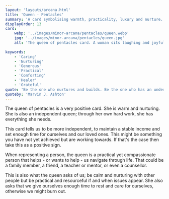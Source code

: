 ```yaml
---
layout: 'layouts/arcana.html'
title: 'Queen - Pentacles'
summary: 'A card symbolising warmth, practicality, luxury and nurture.'
displayOrder: 13
card:
    webp: '../images/minor-arcana/pentacles/queen.webp'
    jpg: '../images/minor-arcana/pentacles/queen.jpg'
    alt: 'The queen of pentacles card. A woman sits laughing and joyful. Golden trees stand strong behind her and a pentacle halo illuminates her.'
    
keywords:
    - 'Caring'
    - 'Nurturing'
    - 'Generous'
    - 'Practical'
    - 'Comforting'
    - 'Healer'
    - 'Grateful'
quote: 'Be the one who nurtures and builds. Be the one who has an understanding and a forgiving heart one who looks for the best in people. Leave people better than you found them.'
quoteby: 'Marvin J. Ashton'
---
```


The queen of pentacles is a very positive card. She is warm and nurturing. She is also an independent queen; through her own hard work, she has everything she needs.

This card tells us to be more independent, to maintain a stable income and set enough time for ourselves and our loved ones. This might be something you have not yet achieved but are working towards. If that's the case then take this as a positive sign.

When representing a person, the queen is a practical yet compassionate person that helps - or wants to help - us navigate through life. That could be a family member, a friend, a teacher or mentor, or even a counsellor.

This is also what the queen asks of us; be calm and nurturing with other people but be practical and resourceful if and when issues appear. She also asks that we give ourselves enough time to rest and care for ourselves, otherwise we might burn out.